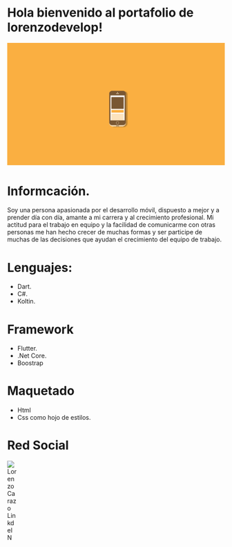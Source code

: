 # Hola bienvenido al portafolio de lorenzodevelop!

![Farmers Market Finder Demo](video/porta.gif)

# Informcación.

Soy una persona apasionada por el desarrollo móvil, dispuesto a mejor y a prender día con día, amante a mi carrera y al crecimiento profesional.
Mi actitud para el trabajo en equipo y la facilidad de comunicarme con otras personas me han hecho crecer de muchas formas y ser participe de muchas de las decisiones que ayudan el crecimiento del equipo de trabajo.

# Lenguajes:

- Dart.
- C#.
- Koltin.

# Framework

-  Flutter.
- .Net Core.
-  Boostrap

# Maquetado

- Html
- Css como hojo de estilos.
# Red Social

<a href="https://www.linkedin.com/in/lorenzo-carazo-zu%C3%B1iga-26947a197?lipi=urn%3Ali%3Apage%3Ad_flagship3_profile_view_base_contact_details%3B7L4xYaWERwu%2BB%2B8JKteJAg%3D%3D">
  <img align="left" alt="Lorenzo Carazo LinkdeIN" width="22px" src="https://cdn.jsdelivr.net/npm/simple-icons@v3/icons/linkedin.svg" />
</a>
